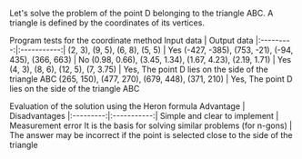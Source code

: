 Let's solve the problem of the point D belonging to the triangle ABC. A triangle is defined by the coordinates of its vertices.




Program tests for the coordinate method
Input data | Output data
|:---------:|:-----------:|
(2, 3), (9, 5), (6, 8), (5, 5) | Yes
(-427, -385), (753, -21), (-94, 435), (366, 663) | No
(0.98, 0.66), (3.45, 1.34), (1.67, 4.23), (2.19, 1.71) | Yes
(4, 3), (8, 6), (12, 5), (7, 3.75) | Yes, The point D lies on the side of the triangle ABC
(265, 150), (477, 270), (679, 448), (371, 210) | Yes, The point D lies on the side of the triangle ABC




Evaluation of the solution using the Heron formula
Advantage | Disadvantages
|:---------:|:-----------:|
Simple and clear to implement | Measurement error
It is the basis for solving similar problems (for n-gons) | The answer may be incorrect if the point is selected close to the side of the triangle
